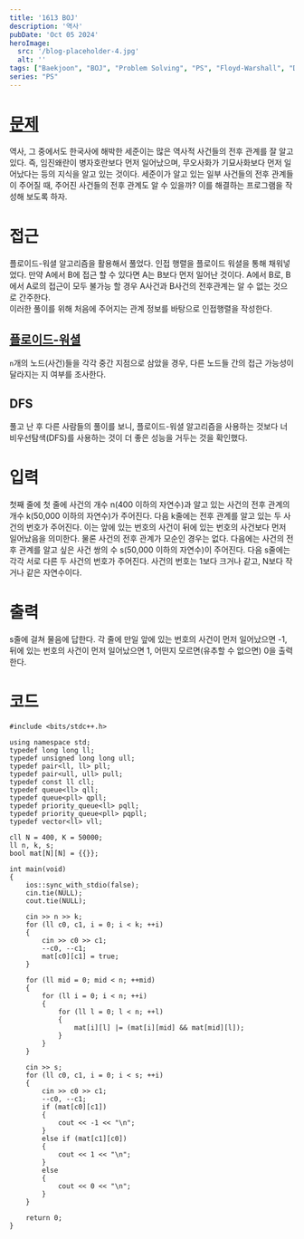 ```yaml
---
title: '1613 BOJ'
description: '역사'
pubDate: 'Oct 05 2024'
heroImage: 
  src: '/blog-placeholder-4.jpg'
  alt: ''
tags: ["Baekjoon", "BOJ", "Problem Solving", "PS", "Floyd-Warshall", "Depth-First Search", "DFS"]
series: "PS"
---
```


# [문제](https://www.acmicpc.net/problem/1613)
역사, 그 중에서도 한국사에 해박한 세준이는 많은 역사적 사건들의 전후 관계를 잘 알고 있다. 즉, 임진왜란이 병자호란보다 먼저 일어났으며, 무오사화가 기묘사화보다 먼저 일어났다는 등의 지식을 알고 있는 것이다.
세준이가 알고 있는 일부 사건들의 전후 관계들이 주어질 때, 주어진 사건들의 전후 관계도 알 수 있을까? 이를 해결하는 프로그램을 작성해 보도록 하자.

# 접근
플로이드-워셜 알고리즘을 활용해서 풀었다. 인접 행렬을 플로이드 워셜을 통해 채워넣었다. 만약 A에서 B에 접근 할 수 있다면 A는 B보다 먼저 일어난 것이다. A에서 B로, B에서 A로의 접근이 모두 불가능 할 경우 A사건과 B사건의 전후관계는 알 수 없는 것으로 간주한다.</br>
이러한 풀이를 위해 처음에 주어지는 관계 정보를 바탕으로 인접행렬을 작성한다.

## [플로이드-워셜](https://velog.io/@kimdukbae/%ED%94%8C%EB%A1%9C%EC%9D%B4%EB%93%9C-%EC%9B%8C%EC%85%9C-%EC%95%8C%EA%B3%A0%EB%A6%AC%EC%A6%98-Floyd-Warshall-Algorithm)
`n`개의 노드(사건)들을 각각 중간 지점으로 삼았을 경우, 다른 노드들 간의 접근 가능성이 달라지는 지 여부를 조사한다.
## DFS
풀고 난 후 다른 사람들의 풀이를 보니, 플로이드-워셜 알고리즘을 사용하는 것보다 너비우선탐색(DFS)를 사용하는 것이 더 좋은 성능을 거두는 것을 확인했다.

# 입력
첫째 줄에 첫 줄에 사건의 개수 n(400 이하의 자연수)과 알고 있는 사건의 전후 관계의 개수 k(50,000 이하의 자연수)가 주어진다. 다음 k줄에는 전후 관계를 알고 있는 두 사건의 번호가 주어진다. 이는 앞에 있는 번호의 사건이 뒤에 있는 번호의 사건보다 먼저 일어났음을 의미한다. 물론 사건의 전후 관계가 모순인 경우는 없다. 다음에는 사건의 전후 관계를 알고 싶은 사건 쌍의 수 s(50,000 이하의 자연수)이 주어진다. 다음 s줄에는 각각 서로 다른 두 사건의 번호가 주어진다. 사건의 번호는 1보다 크거나 같고, N보다 작거나 같은 자연수이다.

# 출력
s줄에 걸쳐 물음에 답한다. 각 줄에 만일 앞에 있는 번호의 사건이 먼저 일어났으면 -1, 뒤에 있는 번호의 사건이 먼저 일어났으면 1, 어떤지 모르면(유추할 수 없으면) 0을 출력한다.

# 코드
```
#include <bits/stdc++.h>

using namespace std;
typedef long long ll;
typedef unsigned long long ull;
typedef pair<ll, ll> pll;
typedef pair<ull, ull> pull;
typedef const ll cll;
typedef queue<ll> qll;
typedef queue<pll> qpll;
typedef priority_queue<ll> pqll;
typedef priority_queue<pll> pqpll;
typedef vector<ll> vll;

cll N = 400, K = 50000;
ll n, k, s;
bool mat[N][N] = {{}};

int main(void)
{
    ios::sync_with_stdio(false);
    cin.tie(NULL);
    cout.tie(NULL);

    cin >> n >> k;
    for (ll c0, c1, i = 0; i < k; ++i)
    {
        cin >> c0 >> c1;
        --c0, --c1;
        mat[c0][c1] = true;
    }

    for (ll mid = 0; mid < n; ++mid)
    {
        for (ll i = 0; i < n; ++i)
        {
            for (ll l = 0; l < n; ++l)
            {
                mat[i][l] |= (mat[i][mid] && mat[mid][l]);
            }
        }
    }

    cin >> s;
    for (ll c0, c1, i = 0; i < s; ++i)
    {
        cin >> c0 >> c1;
        --c0, --c1;
        if (mat[c0][c1])
        {
            cout << -1 << "\n";
        }
        else if (mat[c1][c0])
        {
            cout << 1 << "\n";
        }
        else
        {
            cout << 0 << "\n";
        }
    }

    return 0;
}
```
